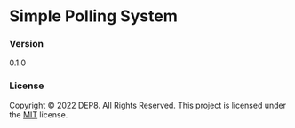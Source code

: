 # Simple Polling System



### Version
0.1.0

### License
Copyright © 2022 DEP8. All Rights Reserved.
This project is licensed under the [MIT](LICENSE.txt) license.